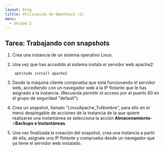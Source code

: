 ```yaml
---
layout: blog
tittle: Utilización de OpenStack (1)
menu:
  - Unidad 2
---
```

## Tarea: Trabajando con snapshots

1. Crea una instancia de un sistema operativo Linux.

2. Una vez que has accedido al sistema instala el servidor web apache2:

		aptitude install apache2

3. Desde la máquina cliente comprueba que está funcionando el servidor web, accediendo con un navegador web a la IP flotante que le has asignado a la instancia. (Recuerda permitir el acceso por el puerto 80 en el grupo de seguridad "default").

4. Crea un snapshot, llámalo "LinuxApache_TuNombre", para ello en el menú desplegable de acciones de la instancia de la que quiere realizarse una instantánea se selecciona la acción **Almacenamiento**->**Backups e Instantáneas**.

5. Una vez finalizada la creación del snapshot, crea una instancia a partir de ella, asígnale una IP flotante y comprueba desde un navegador que ya tiene el servidor web instalado.

